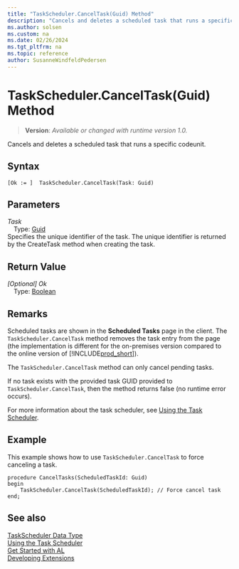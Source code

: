 ```yaml
---
title: "TaskScheduler.CancelTask(Guid) Method"
description: "Cancels and deletes a scheduled task that runs a specific codeunit."
ms.author: solsen
ms.custom: na
ms.date: 02/26/2024
ms.tgt_pltfrm: na
ms.topic: reference
author: SusanneWindfeldPedersen
---
```

[//]: # (START>DO_NOT_EDIT)
[//]: # (IMPORTANT:Do not edit any of the content between here and the END>DO_NOT_EDIT.)
[//]: # (Any modifications should be made in the .xml files in the ModernDev repo.)
# TaskScheduler.CancelTask(Guid) Method
> **Version**: _Available or changed with runtime version 1.0._

Cancels and deletes a scheduled task that runs a specific codeunit.


## Syntax
```AL
[Ok := ]  TaskScheduler.CancelTask(Task: Guid)
```
## Parameters
*Task*  
&emsp;Type: [Guid](../guid/guid-data-type.md)  
Specifies the unique identifier of the task. The unique identifier is returned by the CreateTask method when creating the task.  


## Return Value
*[Optional] Ok*  
&emsp;Type: [Boolean](../boolean/boolean-data-type.md)  



[//]: # (IMPORTANT: END>DO_NOT_EDIT)

## Remarks

Scheduled tasks are shown in the **Scheduled Tasks** page in the client. The `TaskScheduler.CancelTask` method removes the task entry from the page (the implementation is different for the on-premises version compared to the online version of [!INCLUDE[prod_short](../../includes/prod_short.md)]).  

The `TaskScheduler.CancelTask` method can only cancel pending tasks. 

If no task exists with the provided task GUID provided to `TaskScheduler.CancelTask`, then the method returns false (no runtime error occurs). 

For more information about the task scheduler, see [Using the Task Scheduler](../../devenv-task-scheduler.md). 

## Example

This example shows how to use `TaskScheduler.CancelTask` to force canceling a task.

```AL
procedure CancelTasks(ScheduledTaskId: Guid)
begin
    TaskScheduler.CancelTask(ScheduledTaskId); // Force cancel task 
end;
```

## See also

[TaskScheduler Data Type](taskscheduler-data-type.md)    
[Using the Task Scheduler](../../devenv-task-scheduler.md)   
[Get Started with AL](../../devenv-get-started.md)  
[Developing Extensions](../../devenv-dev-overview.md)